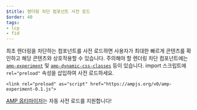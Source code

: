 ```yaml
---
$title: 렌더링 차단 컴포넌트 사전 로드
$order: 40
tags:
- lcp
- fid
---
```


최초 렌더링을 차단하는 컴포넌트를 사전 로드하면 사용자가 최대한 빠르게 콘텐츠를 확인하고 해당 콘텐츠와 상호작용할 수 있습니다. 주의해야 할 렌더링 차단 컴포넌트에는 [`amp-experiment`](https://amp.dev/documentation/components/amp-experiment/?format=websites) 및 [`amp-dynamic-css-classes`](https://amp.dev/documentation/components/amp-dynamic-css-classes/) 등이 있습니다. import 스크립트에 `rel="preload"` 속성을 삽입하여 사전 로드하세요.

```
<link rel="preload" as="script" href="https://ampjs.org/v0/amp-experiment-0.1.js">
```

[AMP 옵티마이저](https://amp.dev/documentation/guides-and-tutorials/optimize-and-measure/amp-optimizer-guide/)는 자동 사전 로드를 지원합니다!
